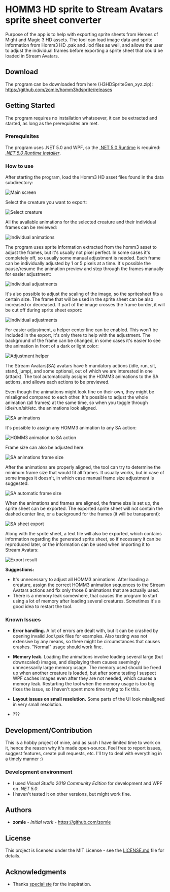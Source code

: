 # HOMM3 HD sprite to Stream Avatars sprite sheet converter

Purpose of the app is to help with exporting sprite sheets from Heroes of Might and Magic 3 HD assets. 
The tool can load image data and sprite information from Homm3 HD .pak and .lod files as well, and allows the user to adjust the 
individual frames before exporting a sprite sheet that could be loaded in Stream Avatars.

## Download

The program can be downloaded from here (H3HDSpriteGen_xyz.zip): https://github.com/zomle/homm3hdsprite/releases 

## Getting Started

The program requires no installation whatsoever, it can be extracted and started, as long as the prerequisites are met.

### Prerequisites

The program uses .NET 5.0 and WPF, so the [.NET 5.0 Runtime](https://dotnet.microsoft.com/download/dotnet/5.0) 
is required: [*.NET 5.0 Runtime Installer*](https://dotnet.microsoft.com/download/dotnet/thank-you/runtime-5.0.5-windows-x64-installer).

### How to use

After starting the program, load the Homm3 HD asset files found in the data subdirectory:

![Main screen](https://github.com/zomle/homm3hdsprite/raw/master/Resources/scr01_load.png)

Select the creature you want to export:

![Select creature](https://github.com/zomle/homm3hdsprite/raw/master/Resources/scr03_select.png)

All the available animations for the selected creature and their individual frames can be reviewed:

![Individual animations](https://github.com/zomle/homm3hdsprite/raw/master/Resources/scr04_sprites1.png)

The program uses sprite information extracted from the homm3 asset to adjust the frames, but it's usually not pixel perfect. 
In some cases it's completely off, so usually some manual adjustment is needed.
Each frame can be individually adjusted by 1 or 5 pixels at a time. It's possible the pause/resume the animation preview and 
step through the frames manually for easier adjustment:

![Individual adjustments](https://github.com/zomle/homm3hdsprite/raw/master/Resources/scr04_sprites2.png)

It's also possible to adjust the scaling of the image, so the spritesheet fits a certain size. The frame that will be used in 
the sprite sheet can be also increased or decreased. If part of the image crosses the frame border, it will be cut off during sprite sheet export:

![Individual adjustments](https://github.com/zomle/homm3hdsprite/raw/master/Resources/scr04_sprites3.png)

For easier adjustment, a helper center line can be enabled. This won't be included in the export, it's only there to help with 
the adjustment. The background of the frame can be changed, in some cases it's easier to see the animation in front of a dark or light color:

![Adjustment helper](https://github.com/zomle/homm3hdsprite/raw/master/Resources/scr05_adjust.png)

The Stream Avatars(SA) avatars have 5 mandatory actions (idle, run, sit, stand, jump), and some optional, out of which we are 
interested in one (attack). The tool automatically assigns the HOMM3 animations to the SA actions, and allows each actions to be 
previewed. 

Even though the animations might look fine on their own, they might be misaligned compared to each other. It's possible 
to adjust the whole animation (all frames) at the same time, so when you toggle through idle/run/sit/etc. the animations look aligned.

![SA animations](https://github.com/zomle/homm3hdsprite/raw/master/Resources/scr06_saanimations1.png)

It's possible to assign any HOMM3 animation to any SA action:

![HOMM3 animation to SA action](https://github.com/zomle/homm3hdsprite/raw/master/Resources/scr07_saanimationhdsprite.png)

Frame size can also be adjusted here:

![SA animations frame size](https://github.com/zomle/homm3hdsprite/raw/master/Resources/scr06_saanimations2.png)

After the animations are properly aligned, the tool can try to determine the minimum frame size that would fit all frames. It 
usually works, but in case of some images it doesn't, in which case manual frame size adjustment is suggested.

![SA automatic frame size](https://github.com/zomle/homm3hdsprite/raw/master/Resources/scr08_saadjust.png)

When the animations and frames are aligned, the frame size is set up, the sprite sheet can be exported. The exported sprite sheet 
will not contain the dashed center line, or a background for the frames (it will be transparent):

![SA sheet export](https://github.com/zomle/homm3hdsprite/raw/master/Resources/scr09_export.png)

Along with the sprite sheet, a text file will also be exported, which contains information regarding the generated sprite sheet, 
so if necessary it can be reproduced later, or the information can be used when importing it to Stream Avatars:

![Export result](https://github.com/zomle/homm3hdsprite/raw/master/Resources/scr10_readysheet.png)

**Suggestions:**

* It's unnecessary to adjust all HOMM3 animations. After loading a creature, assign the correct HOMM3 animation sequences to the 
Stream Avatars actions and fix only those 6 animations that are actually used.
* There is a memory leak somewhere, that causes the program to start using a lot of memory after loading several creatures. Sometimes 
it's a good idea to restart the tool.

### Known Issues

* **Error handling.** A lot of errors are dealt with, but it can be crashed by opening invalid .lod/.pak files for examples. Also 
testing was not extensive by any means, so there might be circumstances that causes crashes. "Normal" usage should work fine.

* **Memory leak.** Loading the animations involve loading several large (but downscaled) images, and displaying them causes seemingly 
unnecessarily large memory usage. The memory used should be freed up when another creature is loaded, but after some testing I suspect 
WPF caches images even after they are not needed, which causes a memory leak. Restarting the tool when the memory usage is too big fixes 
the issue, so I haven't spent more time trying to fix this.

* **Layout issues on small resolution.** Some parts of the UI look misaligned in very small resolution. 

* ???

## Development/Contribution

This is a hobby project of mine, and as such I have limited time to work on it, hence the reason why it's made open-source.
Feel free to report issues, suggest features, create pull requests, etc. I'll try to deal with everything in a timely 
manner :)

### Development environment

* I used *Visual Studio 2019 Community Edition* for development and WPF on *.NET 5.0*. 
* I haven't tested it on other versions, but might work fine.

## Authors

* **zomle** - *Initial work* - https://github.com/zomle

## License

This project is licensed under the MIT License - see the [LICENSE.md](LICENSE.md) file for details.

## Acknowledgments

* Thanks [specialiste](https://www.twitch.tv/specialiste/) for the inspiration. 
